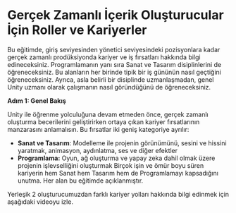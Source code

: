# Gerçek Zamanlı İçerik Oluşturucular İçin Roller ve Kariyerler

Bu eğitimde, giriş seviyesinden yönetici seviyesindeki pozisyonlara kadar gerçek zamanlı prodüksiyonda kariyer ve iş fırsatları hakkında bilgi edineceksiniz. Programlamanın yanı sıra Sanat ve Tasarım disiplinlerini de öğreneceksiniz. Bu alanların her birinde tipik bir iş gününün nasıl geçtiğini öğreneceksiniz. Ayrıca, asla belirli bir disiplinde uzmanlaşmadan, genel Unity uzmanı olarak çalışmanın nasıl göründüğünü de öğreneceksiniz.

**Adım 1: Genel Bakış**

Unity ile öğrenme yolculuğuna devam etmeden önce, gerçek zamanlı oluşturma becerilerini geliştirirken ortaya çıkan kariyer fırsatlarının manzarasını anlamalısın. Bu fırsatlar iki geniş kategoriye ayrılır:
- **Sanat ve Tasarım**: Modelleme ile projenin görünümünü, sesini ve hissini yaratmak, animasyon, aydınlatma, ses ve diğer efektler
- **Programlama:** Oyun, ağ oluşturma ve yapay zeka dahil olmak üzere projenin işlevselliğini oluşturmak
Birçok işin ve ömür boyu süren kariyerin hem Sanat hem Tasarım hem de Programlamayı kapsadığını unutma. Her alan bu eğitimde açıklanmıştır.

Yerleşik 2 oluşturucumuzdan farklı kariyer yolları hakkında bilgi edinmek için aşağıdaki videoyu izle.
